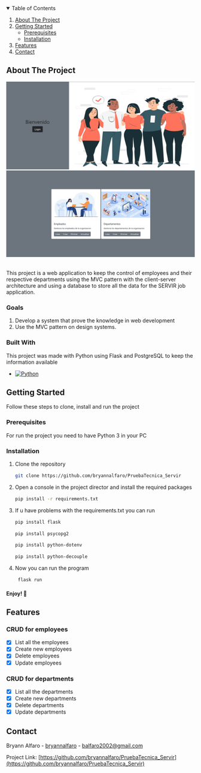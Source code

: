 <!-- REFERENCE OF TEMPLATE: https://www.readme-templates.com/ -->
<!-- TABLE OF CONTENTS -->
<details open="open">
  <summary>Table of Contents</summary>
  <ol>
    <li>
      <a href="#about-the-project">About The Project</a>
    </li>
    <li>
      <a href="#getting-started">Getting Started</a>
      <ul>
        <li><a href="#prerequisites">Prerequisites</a></li>
        <li><a href="#installation">Installation</a></li>
      </ul>
    </li>
    <li><a href="#features">Features</a></li>
    <li><a href="#contact">Contact</a></li>
  </ol>
</details>



<!-- ABOUT THE PROJECT -->
## About The Project

![Screenshot](/screenshots/login.png)
![Screenshot](/screenshots/selections.png)

<br>This project is a web application to keep the control of employees and their respective departments using the MVC pattern 
with the client-server architecture and using a database to store all the data for the SERVIR job application. 

### Goals

1. Develop a system that prove the knowledge in web development
2. Use the MVC pattern on design systems.

### Built With

This project was made with Python using Flask and PostgreSQL to keep the information available


* [![Python][Python.com]][Python-url]




<!-- GETTING STARTED -->
## Getting Started

Follow these steps to clone, install and run the project

### Prerequisites

For run the project you need to have Python 3 in your PC


### Installation

1. Clone the repository
   ```sh
   git clone https://github.com/bryannalfaro/PruebaTecnica_Servir
   ```
2. Open a console in the project director and install the required packages
   ```sh
   pip install -r requirements.txt
   ```
3. If u have problems with the requirements.txt you can run
    ```sh
   pip install flask
   ```
   ```sh
   pip install psycopg2
   ```
   ```sh
   pip install python-dotenv
   ```
   ```sh
   pip install python-decouple
   ```
4. Now you can run the program
   ```sh
    flask run
   ```
#### Enjoy! :partying_face:


<!-- FEATURES -->
## Features
### CRUD for employees

- [x] List all the employees 
- [x] Create new employees
- [x] Delete employees
- [x] Update employees

### CRUD for departments

- [x] List all the departments 
- [x] Create new departments
- [x] Delete departments
- [x] Update departments

<!-- CONTACT -->
## Contact

Bryann Alfaro - [bryannalfaro](https://github.com/bryannalfaro) - balfaro2002@gmail.com

Project Link: [https://github.com/bryannalfaro/PruebaTecnica_Servir](https://github.com/bryannalfaro/PruebaTecnica_Servir)









[Python.com]: https://img.shields.io/badge/Python-FFD43B?style=for-the-badge&logo=python&logoColor=blue
[Python-url]: https://www.python.org/

